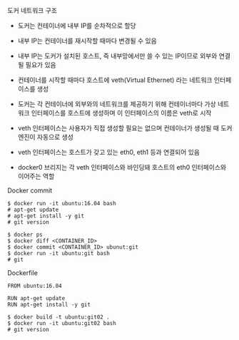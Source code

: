 
도커 네트워크 구조






- 도커는 컨테이너에 내부 IP를 순차적으로 할당

- 내부 IP는 컨테이너를 재시작할 때마다 변경될 수 있음

- 내부 IP는 도커가 설치된 호스트, 즉 내부망에서만 쓸 수 있는 IP이므로 외부와 연결될 필요가 있음

- 컨테이너를 시작할 때마다 호스트에 veth(Virtual Ethernet) 라는 네트워크 인터페이스를 생성

- 도커는 각 컨테이너에 외부와의 네트워크를 제공하기 위해 컨테이너마다 가상 네트워크 인터페이스를 호스트에 생성하며 이 인터페이스의 이름은 veth로 시작

- veth 인터페이스는 사용자가 직접 생성할 필요는 없으며 컨테이너가 생성될 때 도커 엔진이 자동으로 생성

- veth 인터페이스는 호스트가 갖고 있는 eth0, eth1 등과 연결되어 있음

- docker0 브리지는 각 veth 인터페이스와 바인딩돼 호스트의 eth0 인터페이스와 이어주는 역할


































Docker commit
```
$ docker run -it ubuntu:16.04 bash
# apt-get update
# apt-get install -y git
# git version
```

```
$ docker ps
$ docker diff <CONTAINER_ID>
$ docker commit <CONTAINER_ID> ubunut:git
$ docker run -it ubuntu:git bash
# git
```

Dockerfile
```
FROM ubuntu:16.04

RUN apt-get update
RUN apt-get install -y git
```

```
$ docker build -t ubuntu:git02 .
$ docker run -it ubuntu:git02 bash
# git version
```
